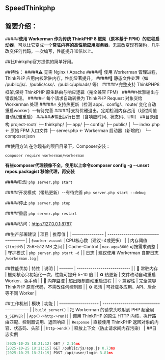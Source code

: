 ## SpeedThinkphp

## 简要介绍：
#####**使用 Workerman 作为传统 ThinkPHP 8 框架（原本基于 FPM）的进程启动器**，可以让它变成一个**常驻内存的高性能应用服务器**。无需改变现有架构，几乎改变任何代码。一次编写，性能提升10倍以上。

##比thinkphp官方提供的简单好用。

##特性：
#####⚠️ 无需 Nginx / Apache
#####🚀 使用 Workerman 管理进程，ThinkPHP 应用内核常驻内存，性能显著提升。
#####📂 静态文件处理（如 /public/js/、/public/css/、/public/uploads/ 等）
#####⚡完整支持 ThinkPHP8 框架,保持 ThinkPHP 原生路由与响应逻辑（完全兼容 FPM）
#####🌀优雅输出与错误处理。
#####✅ 每个请求自动转换为 ThinkPHP Request 对象交给 Workerman 处理
#####🔥 支持热更新（检测 app/、config/、route/ 变化自动重启worker）--有待完善
#####💾支持优雅退出，定期检测内存占用（超过阈值自动优雅重启）
#####🪵输出运行日志（含响应时间、状态码、URI）
##目录结构
    project-root/
    ├─ thinkphp/
    ├─ app/
    ├─ config/
    ├─ public/
    │   └─ index.php        ← 原始 FPM 入口文件
    ├─ server.php           ← Workerman 启动器（新增的）
    └─ composer.json

##使用方法
在你现有的项目目录下，Composer安装：

`composer require workerman/workerman`

**有些composer代理镜像不全，使用以上命令composer config -g --unset repos.packagist 移除代理，再安装**

#####启动
`php server.php start`

#####开发模式（带热更新）--有待完善
`php server.php start --debug`

#####停止
`php server.php stop`

#####重启
`php server.php restart`

#####访问：http://127.0.0.1:8787

##生产部署建议
| 项目               | 推荐值                                  |
| ---------------- | ------------------------------------ |
| `$worker->count` | CPU核心数（建议=4或更多）                      |
| 内存阈值 `$limitMB`  | 256~512 MB 之间                        |
| Cache-Control    | `max-age=3600` 可按需求调整                |
| 守护模式             | `php server.php start -d`            |
| 日志               | 建议使用 Workerman 自带日志 `/workerman.log` |


##性能优势
| 特性      | 说明                          |
| ------- | --------------------------- |
| 🚀 常驻内存 | 框架核心只初始化一次，性能可提升 5~10 倍     |
| ♻️ 热更新  | 文件改动自动重启 Worker，免手动         |
| 🧠 内存监控 | 超出限制自动重启进程                  |
| 💡 兼容性  | 完全兼容 ThinkPHP 原有代码，不需改任何控制器 |
| ⚙️ 灵活   | 可挂载多应用、API、后台等不同 Worker     |

##工作机制
| 模块                   | 功能                                        |
| -------------------- | ----------------------------------------- |
| `build_server()`     | 把 Workerman 的请求头映射到 PHP 超全局 `$_SERVER`    |
| `App()->http->run()` | 调用 ThinkPHP 的原生 HTTP 内核，执行路由匹配、控制器调用、返回响应 |
| `Response`           | 直接使用 ThinkPHP 返回对象的内容、状态码、头部              |
| `http->end()`        | 释放上下文（防止请求间内存污染）                          |
##日志实例
```c
[2025-10-25 18:21:12] GET / 2.14ms
[2025-10-25 18:21:15] GET /public/js/app.js 0.73ms
[2025-10-25 18:21:19] POST /api/user/login 3.81ms
```

